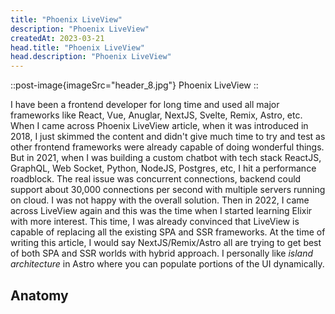 ```yaml
---
title: "Phoenix LiveView"
description: "Phoenix LiveView"
createdAt: 2023-03-21
head.title: "Phoenix LiveView"
head.description: "Phoenix LiveView"
---
```


::post-image{imageSrc="header_8.jpg"}
Phoenix LiveView
::

I have been a frontend developer for long time and used all major frameworks like React, Vue, Anuglar, NextJS, Svelte, Remix, Astro, etc. When I came across Phoenix LiveView article, when it was introduced in 2018, I just skimmed the content and didn't give much time to try and test as other frontend frameworks were already capable of doing wonderful things. But in 2021, when I was building a custom chatbot with tech stack ReactJS, GraphQL, Web Socket, Python, NodeJS, Postgres, etc, I hit a performance roadblock. The real issue was concurrent connections, backend could support about 30,000 connections per second with multiple servers running on cloud. I was not happy with the overall solution. Then in 2022, I came across LiveView again and this was the time when I started learning Elixir with more interest. This time, I was already convinced that LiveView is capable of replacing all the existing SPA and SSR frameworks. At the time of writing this article, I would say NextJS/Remix/Astro all are trying to get best of both SPA and SSR worlds with hybrid approach. I personally like _island architecture_ in Astro where you can populate portions of the UI dynamically.

## Anatomy
